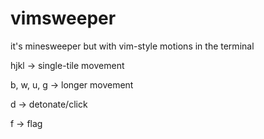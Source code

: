# vimsweeper

it's minesweeper but with vim-style motions in the terminal

hjkl -> single-tile movement

b, w, u, g -> longer movement

d -> detonate/click

f -> flag
